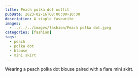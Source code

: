 ```yaml
---
title: Peach polka dot outfit
pubDate: 2023-02-16T08:00:00+10:00
description: A staple favourite
images:
  - ../../../images/fashion/Peach polka dot.jpeg
categories: [fashion]
tags:
  - peach
  - polka dot
  - blouse
  - mini skirt
---
```


Wearing a peach polka dot blouse paired with a flare mini skirt.

